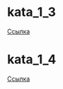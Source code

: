 # kata_1_3

[Ссылка](https://imabramon.github.io/kata_1_3/)

# kata_1_4

[Ссылка](https://imabramon.github.io/kata_1_3/menu.html)
